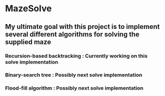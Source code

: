 # MazeSolve
## My ultimate goal with this project is to implement several different algorithms for solving the supplied maze
###  Recursion-based backtracking : Currently working on this solve implementation
###  Binary-search tree : Possibly next solve implementation
###  Flood-fill algorithm : Possibly next solve implementation

